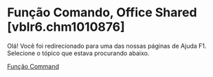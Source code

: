 
# Função Comando, Office Shared [vblr6.chm1010876]

Olá! Você foi redirecionado para uma das nossas páginas de Ajuda F1. Selecione o tópico que estava procurando abaixo.

[Função Command](http://msdn.microsoft.com/library/2eaefb12-2e7f-ab4a-9cd8-fc0739e33bf5%28Office.15%29.aspx)
